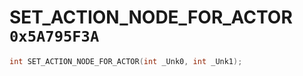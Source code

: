 # SET_ACTION_NODE_FOR_ACTOR `0x5A795F3A`

```cpp
int SET_ACTION_NODE_FOR_ACTOR(int _Unk0, int _Unk1);
```